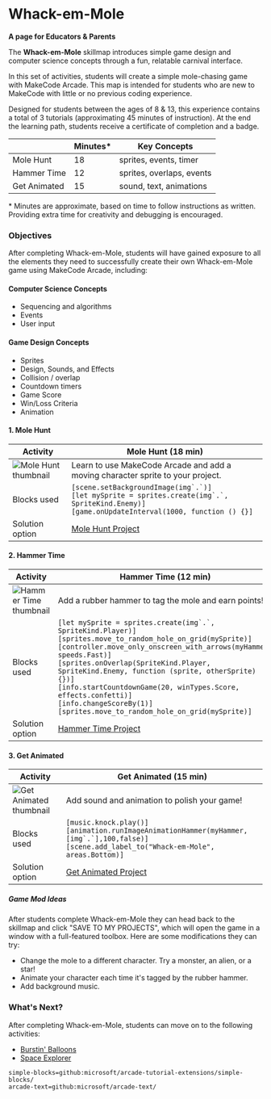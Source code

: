 # Whack-em-Mole

**A page for Educators & Parents**

The **Whack-em-Mole** skillmap introduces simple game design and computer science concepts through a fun, relatable carnival interface.

In this set of activities, students will create a simple mole-chasing game with MakeCode Arcade.  This map is intended for students who are new to MakeCode with little or no previous coding experience.

Designed for students between the ages of 8 & 13, this experience contains a total of 3 tutorials (approximating 45 minutes of instruction).  At the end the learning path, students receive a certificate of completion and a badge.

|                 | Minutes* |  Key Concepts |
| --------------- | -------- |  ------------ |
| Mole Hunt    |18  |  sprites, events, timer |
| Hammer Time   |12 |  sprites, overlaps, events |
| Get Animated   |15  |  sound, text, animations |


\* Minutes are approximate, based on time to follow instructions as written. Providing extra time for creativity and debugging is encouraged.

### Objectives

After completing Whack-em-Mole, students will have gained exposure to all the elements they need to successfully create their own Whack-em-Mole game using MakeCode Arcade, including:

#### Computer Science Concepts

- Sequencing and algorithms
- Events
- User input


#### Game Design Concepts

- Sprites
- Design, Sounds, and Effects
- Collision / overlap
- Countdown timers
- Game Score
- Win/Loss Criteria
- Animation



#### 1. Mole Hunt

| Activity | Mole Hunt (18 min) |
|---|---|
| ![Mole Hunt thumbnail](/static/skillmap/mole/mole1.gif) | Learn to use MakeCode Arcade and add a moving character sprite to your project. |
| Blocks used |  ``[scene.setBackgroundImage(img`.`)]`` <br/> ``[let mySprite = sprites.create(img`.`, SpriteKind.Enemy)]`` <br/> ``[game.onUpdateInterval(1000, function () {}]``|
| Solution option | [Mole Hunt Project](https://makecode.com/_4WPAes5LMe9z) |

#### 2. Hammer Time

| Activity | Hammer Time (12 min) |
|---|---|
| ![Hammer Time thumbnail](/static/skillmap/mole/mole2.gif) | Add a rubber hammer to tag the mole and earn points! |
| Blocks used | ``[let mySprite = sprites.create(img`.`, SpriteKind.Player)]`` <br/> ``[sprites.move_to_random_hole_on_grid(mySprite)]`` <br/>  ``[controller.move_only_onscreen_with_arrows(myHammer, speeds.Fast)]`` <br/> ``[sprites.onOverlap(SpriteKind.Player, SpriteKind.Enemy, function (sprite, otherSprite) {})]`` <br/> ``[info.startCountdownGame(20, winTypes.Score, effects.confetti)]`` <br/> ``[info.changeScoreBy(1)]`` <br/> ``[sprites.move_to_random_hole_on_grid(mySprite)]`` |
| Solution option | [Hammer Time Project](https://makecode.com/_3kzWrvbA51PL) |

#### 3. Get Animated

| Activity | Get Animated (15 min) |
|---|---|
| ![Get Animated thumbnail](/static/skillmap/mole/mole3.gif) | Add sound and animation to polish your game! |
| Blocks used | ``[music.knock.play()]`` <br/> ``[animation.runImageAnimationHammer(myHammer,[img`.`],100,false)]`` <br/>``[scene.add_label_to("Whack-em-Mole", areas.Bottom)]`` |
| Solution option | [Get Animated Project](https://makecode.com/_PCKW94TVLMpA) |


##### Game Mod Ideas

After students complete Whack-em-Mole they can head back to the skillmap and click "SAVE TO MY PROJECTS", which will open the game in a window with a full-featured toolbox. Here are some modifications they can try:

- Change the mole to a different character. Try a monster, an alien, or a star!
- Animate your character each time it's tagged by the rubber hammer.
- Add background music.


### What's Next?

After completing Whack-em-Mole, students can move on to the following activities:

* [Burstin' Balloons](https://arcade.makecode.com/--skillmap#docs:/skillmap/balloon)
* [Space Explorer](https://arcade.makecode.com/--skillmap#docs:/skillmap/space)


```package
simple-blocks=github:microsoft/arcade-tutorial-extensions/simple-blocks/
arcade-text=github:microsoft/arcade-text/
```